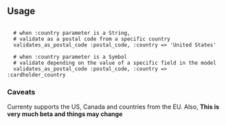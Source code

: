 ## Usage

<pre><code>
  # when :country parameter is a String,
  # validate as a postal code from a specific country
  validates_as_postal_code :postal_code, :country => 'United States'

  # when :country parameter is a Symbol
  # validate depending on the value of a specific field in the model
  validates_as_postal_code :postal_code, :country => :cardholder_country
</code></pre>

### Caveats

Currenty supports the US, Canada and countries from the EU.
Also, **This is very much beta and things may change**
